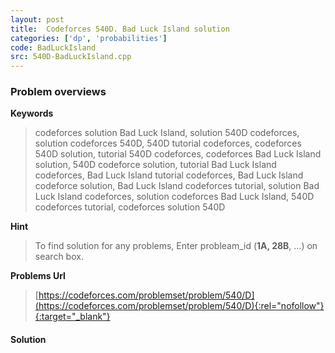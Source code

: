 ```yaml
---
layout: post
title:  Codeforces 540D. Bad Luck Island solution
categories: ['dp', 'probabilities']
code: BadLuckIsland
src: 540D-BadLuckIsland.cpp
---
```

### **Problem overviews**

**Keywords**
> codeforces solution Bad Luck Island, solution 540D codeforces, solution codeforces 540D, 540D tutorial codeforces, codeforces 540D solution, tutorial 540D codeforces, codeforces Bad Luck Island solution, 540D codeforce solution, tutorial Bad Luck Island codeforces, Bad Luck Island tutorial codeforces, Bad Luck Island codeforce solution, Bad Luck Island codeforces tutorial, solution Bad Luck Island codeforces, solution codeforces Bad Luck Island, 540D codeforces tutorial, codeforces solution 540D

**Hint**
> To find solution for any problems, Enter probleam_id (**1A, 28B**, ...) on search box. 

**Problems Url**
> [https://codeforces.com/problemset/problem/540/D](https://codeforces.com/problemset/problem/540/D){:rel="nofollow"}{:target="_blank"}

#### **Solution**



